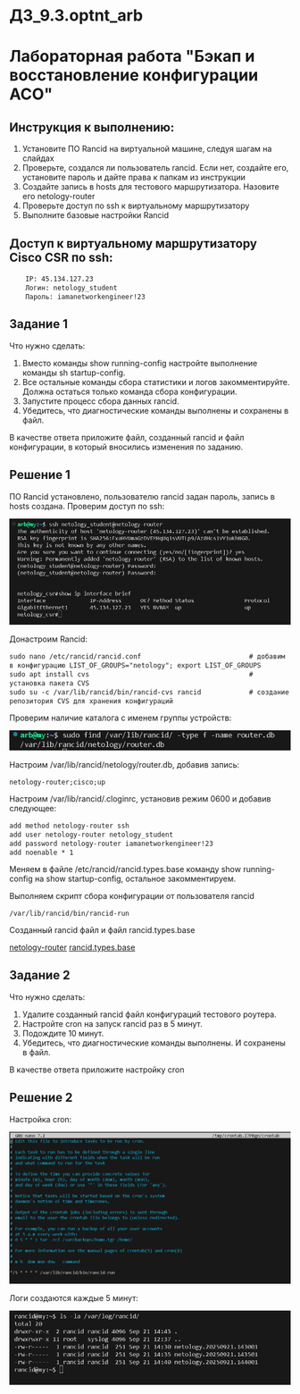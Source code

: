 # **ДЗ_9.3.optnt_arb**

# Лабораторная работа "Бэкап и восстановление конфигурации АСО"

## Инструкция к выполнению:

1. Установите ПО Rancid на виртуальной машине, следуя шагам на слайдах
2. Проверьте, создался ли пользователь rancid. Если нет, создайте его, установите пароль и дайте права к папкам из инструкции
3. Создайте запись в hosts для тестового маршрутизатора. Назовите его netology-router
4. Проверьте доступ по ssh к виртуальному маршрутизатору
5. Выполните базовые настройки Rancid

## Доступ к виртуальному маршрутизатору Cisco CSR по ssh:

        IP: 45.134.127.23
        Логин: netology_student
        Пароль: iamanetworkengineer!23

## Задание 1

Что нужно сделать:

1. Вместо команды show running-config настройте выполнение команды sh startup-config.
2. Все остальные команды сбора статистики и логов закомментируйте. Должна остаться только команда сбора конфигурации.
3. Запустите процесс сбора данных rancid.
4. Убедитесь, что диагностические команды выполнены и сохранены в файл.

В качестве ответа приложите файл, созданный rancid и файл конфигурации, в который вносились изменения по заданию.

## Решение 1

ПО Rancid установлено, пользователю rancid задан пароль, запись в hosts создана.
Проверим доступ по ssh:

![alt text](arch/image.png)

Донастроим Rancid:
```
sudo nano /etc/rancid/rancid.conf                           # добавим в конфигурацию LIST_OF_GROUPS="netology"; export LIST_OF_GROUPS
sudo apt install cvs                                        # установка пакета CVS
sudo su -c /var/lib/rancid/bin/rancid-cvs rancid            # создание репозитория CVS для хранения конфигураций
```
Проверим наличие каталога с именем группы устройств:

![alt text](arch/image-1.png)

Настроим /var/lib/rancid/netology/router.db, добавив запись:
```
netology-router;cisco;up
```

Настроим /var/lib/rancid/.cloginrc, установив режим 0600 и добавив следующее:
```
add method netology-router ssh
add user netology-router netology_student
add password netology-router iamanetworkengineer!23
add noenable * 1
```
Меняем в файле /etc/rancid/rancid.types.base команду show running-config на show startup-config, остальное закомментируем.

Выполняем скрипт сбора конфигурации от пользователя rancid
```
/var/lib/rancid/bin/rancid-run 
```

Созданный rancid файл и файл rancid.types.base

[netology-router](arch/netology-router)
[rancid.types.base](arch/rancid.types.base)


## Задание 2

Что нужно сделать:

1. Удалите созданный rancid файл конфигураций тестового роутера.
2. Настройте cron на запуск rancid раз в 5 минут.
3. Подождите 10 минут.
4. Убедитесь, что диагностические команды выполнены. И сохранены в файл.

В качестве ответа приложите настройку cron

## Решение 2

Настройка cron:

![alt text](arch/image-2.png)

Логи создаются каждые 5 минут:

![alt text](arch/image-3.png)